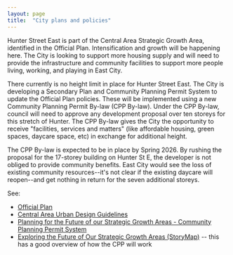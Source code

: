 ```yaml
---
layout: page
title:  "City plans and policies"
---
```


Hunter Street East is part of the Central Area Strategic Growth Area, identified in the Official Plan. Intensification and growth will be happening here. The City is looking to support more housing supply and will need to provide the infrastructure and community facilities to support more people living, working, and playing in East City.

There currently is no height limit in place for Hunter Street East. The City is developing a Secondary Plan and Community Planning Permit System to update the Official Plan policies. These will be implemented using a new Community Planning Permit By-law (CPP By-law). Under the CPP By-law, council will need to approve any development proposal over ten storeys for this stretch of Hunter. 
The CPP By-law gives the City the opportunity to receive "facilities, services and matters" (like affordable housing, green spaces, daycare space, etc) in exchange for additional height. 

The CPP By-law is expected to be in place by Spring 2026. By rushing the proposal for the 17-storey building on Hunter St E, the developer is not obliged to provide community benefits. East City would see the loss of existing community resources--it's not clear if the existing daycare will reopen--and get nothing in return for the seven additional storeys. 

See: 
- [Official Plan](https://www.peterborough.ca/business-building-development/planning-building-and-development/planning-and-development-services/official-plan/)
- [Central Area Urban Design Guidelines](https://www.peterborough.ca/media/mivbkdnp/ipspl23-007-appendix-a-central-area-urban-design-guidelines-accessible-2023-04-19-copy.pdf)
- [Planning for the Future of our Strategic Growth Areas - Community Planning Permit System](https://www.connectptbo.ca/planning-for-the-future)
- [Exploring the Future of Our Strategic Growth Areas (StoryMap)](https://gis.dillon.ca/maps/apps/storymaps/stories/aefd2c1ca3e84191a120801fbeffdd9c) -- this has a good overview of how the CPP will work 
